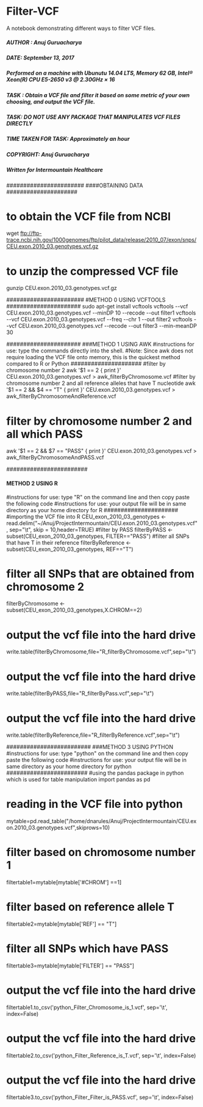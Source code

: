 # Filter-VCF
A notebook demonstrating different ways to filter VCF files.

##### AUTHOR : Anuj Guruacharya
##### DATE: September 13, 2017
##### Performed on a machine with Ubunutu 14.04 LTS, Memory 62 GB, Intel® Xeon(R) CPU E5-2650 v3 @ 2.30GHz × 16
##### TASK : Obtain a VCF file and filter it based on some metric of your own choosing, and output the VCF file. 
##### TASK: DO NOT USE ANY PACKAGE THAT MANIPULATES VCF FILES DIRECTLY
##### TIME TAKEN FOR TASK: Approximately an hour
##### COPYRIGHT: Anuj Guruacharya
#####  Written for Intermountain Healthcare


#######################
####OBTAINING DATA
#####################
# to obtain the VCF file from NCBI 
wget ftp://ftp-trace.ncbi.nih.gov/1000genomes/ftp/pilot_data/release/2010_07/exon/snps/CEU.exon.2010_03.genotypes.vcf.gz
# to unzip the compressed VCF file
gunzip CEU.exon.2010_03.genotypes.vcf.gz

#######################
#METHOD 0 USING VCFTOOLS
######################
sudo apt-get install vcftools
vcftools --vcf CEU.exon.2010_03.genotypes.vcf  --minDP 10 --recode --out filter1
vcftools --vcf CEU.exon.2010_03.genotypes.vcf --freq --chr 1 --out filter2
vcftools --vcf CEU.exon.2010_03.genotypes.vcf --recode --out filter3 --min-meanDP 30

######################
###METHOD 1 USING AWK
#instructions for use: type the commands directly into the shell. 
#Note: Since awk does not require loading the VCF file onto memory, this is the quickest method compared to R or Python
#####################
#filter by chromosome number 2 
awk '$1 == 2  { print }' CEU.exon.2010_03.genotypes.vcf > awk_filterByChromosome.vcf
#filter by chromosome number 2 and all reference alleles that have T nucleotide
awk '$1 == 2 && $4 == "T" { print }' CEU.exon.2010_03.genotypes.vcf > awk_filterByChromosomeAndReference.vcf
# filter by chromosome number 2 and all which PASS
awk '$1 == 2 && $7 == "PASS" { print }' CEU.exon.2010_03.genotypes.vcf > awk_filterByChromosomeAndPASS.vcf

########################
#### METHOD 2 USING R
#instructions for use: type "R" on the command line and then copy paste the following code
#instructions for use: your output file will be in same directory as your home directory for R
######################
#importing the VCF file into R
CEU_exon_2010_03_genotypes <- read.delim("~/Anuj/ProjectIntermountain/CEU.exon.2010_03.genotypes.vcf", sep="\t", skip = 10,header=TRUE)
#filter by PASS
filterByPASS <- subset(CEU_exon_2010_03_genotypes, FILTER=="PASS")
#filter all SNPs that have T in their reference
filterByReference <- subset(CEU_exon_2010_03_genotypes, REF=="T")
# filter all SNPs that are obtained from chromosome 2
filterByChromosome <- subset(CEU_exon_2010_03_genotypes,X.CHROM==2)
# output the vcf file into the hard drive
write.table(filterByChromosome,file="R_filterByChromosome.vcf",sep="\t")
# output the vcf file into the hard drive
write.table(filterByPASS,file="R_filterByPass.vcf",sep="\t")
# output the vcf file into the hard drive
write.table(filterByReference,file="R_filterByReference.vcf",sep="\t")

#########################
###METHOD 3 USING PYTHON
#instructions for use: type "python" on the command line and then copy paste the following code
#instructions for use: your output file will be in same directory as your home directory for python
########################
#using the pandas package in python which is used for table manipulation
import pandas as pd
# reading in the VCF file into python
mytable=pd.read_table("/home/dnarules/Anuj/ProjectIntermountain/CEU.exon.2010_03.genotypes.vcf",skiprows=10)
# filter based on chromosome number 1
filtertable1=mytable[mytable['#CHROM'] ==1]
# filter based on reference allele T
filtertable2=mytable[mytable['REF'] == "T"]
# filter all SNPs which have PASS
filtertable3=mytable[mytable['FILTER'] == "PASS"]
# output the vcf file into the hard drive
filtertable1.to_csv('python_Filter_Chromosome_is_1.vcf', sep='\t', index=False)
# output the vcf file into the hard drive
filtertable2.to_csv('python_Filter_Reference_is_T.vcf', sep='\t', index=False)
# output the vcf file into the hard drive
filtertable3.to_csv('python_Filter_Filter_is_PASS.vcf', sep='\t', index=False)

